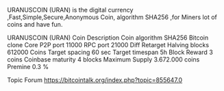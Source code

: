 ﻿URANUSCOIN (URAN) is the digital currency ,Fast,Simple,Secure,Anonymous Coin, algorithm SHA256 ,for Miners lot of coins and have fun.

URANUSCOIN (URAN) Coin Description
Coin algorithm SHA256 Bitcoin clone Core
P2P port 11000
RPC port 21000
Diff Retarget
Halving blocks 612000 Coins
Target spacing 60 sec
Target timespan 5h
Block Reward 3 coins
Coinbase maturity 4 blocks
Maximum Supply 3.672.000 coins
Premine 0.3 %

Topic Forum
https://bitcointalk.org/index.php?topic=855647.0


